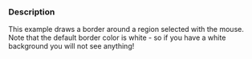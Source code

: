 ### Description

This example draws a border around a region selected with the mouse. Note that the default border color is white - so if you have a white background you will not see anything!
